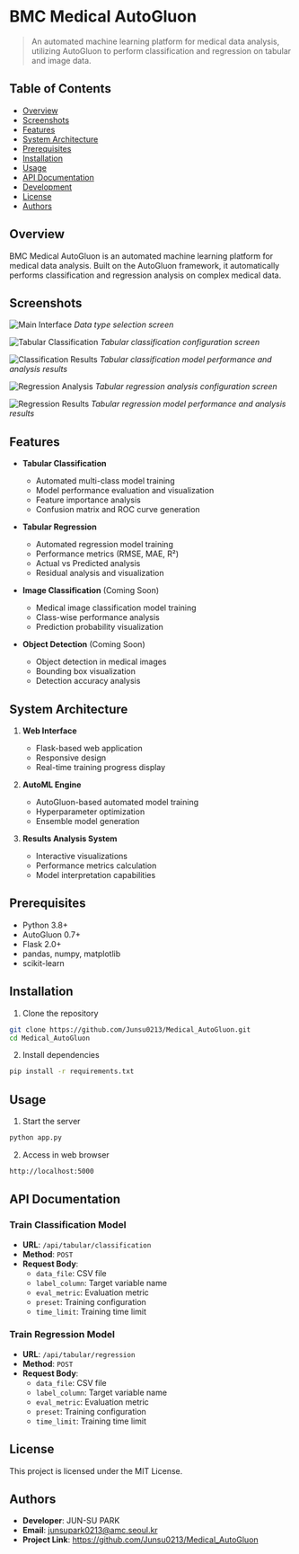 # BMC Medical AutoGluon

> An automated machine learning platform for medical data analysis, utilizing AutoGluon to perform classification and regression on tabular and image data.

## Table of Contents
- [Overview](#overview)
- [Screenshots](#screenshots)
- [Features](#features)
- [System Architecture](#system-architecture)
- [Prerequisites](#prerequisites)
- [Installation](#installation)
- [Usage](#usage)
- [API Documentation](#api-documentation)
- [Development](#development)
- [License](#license)
- [Authors](#authors)

## Overview

BMC Medical AutoGluon is an automated machine learning platform for medical data analysis. Built on the AutoGluon framework, it automatically performs classification and regression analysis on complex medical data.

## Screenshots

![Main Interface](screenshots/main.png)
*Data type selection screen*

![Tabular Classification](screenshots/tabular_classification.png)
*Tabular classification configuration screen*

![Classification Results](screenshots/classification_results.png)
*Tabular classification model performance and analysis results*

![Regression Analysis](screenshots/regression.png)
*Tabular regression analysis configuration screen*

![Regression Results](screenshots/regression_results.png)
*Tabular regression model performance and analysis results*

## Features

- **Tabular Classification**
  - Automated multi-class model training
  - Model performance evaluation and visualization
  - Feature importance analysis
  - Confusion matrix and ROC curve generation

- **Tabular Regression**
  - Automated regression model training
  - Performance metrics (RMSE, MAE, R²)
  - Actual vs Predicted analysis
  - Residual analysis and visualization

- **Image Classification** (Coming Soon)
  - Medical image classification model training
  - Class-wise performance analysis
  - Prediction probability visualization

- **Object Detection** (Coming Soon)
  - Object detection in medical images
  - Bounding box visualization
  - Detection accuracy analysis

## System Architecture

1. **Web Interface**
   - Flask-based web application
   - Responsive design
   - Real-time training progress display

2. **AutoML Engine**
   - AutoGluon-based automated model training
   - Hyperparameter optimization
   - Ensemble model generation

3. **Results Analysis System**
   - Interactive visualizations
   - Performance metrics calculation
   - Model interpretation capabilities

## Prerequisites

- Python 3.8+
- AutoGluon 0.7+
- Flask 2.0+
- pandas, numpy, matplotlib
- scikit-learn

## Installation

1. Clone the repository
```bash
git clone https://github.com/Junsu0213/Medical_AutoGluon.git
cd Medical_AutoGluon
```

2. Install dependencies
```bash
pip install -r requirements.txt
```

## Usage

1. Start the server
```bash
python app.py
```

2. Access in web browser
```bash
http://localhost:5000
```

## API Documentation

### Train Classification Model

- **URL**: `/api/tabular/classification`
- **Method**: `POST`
- **Request Body**: 
  - `data_file`: CSV file
  - `label_column`: Target variable name
  - `eval_metric`: Evaluation metric
  - `preset`: Training configuration
  - `time_limit`: Training time limit

### Train Regression Model

- **URL**: `/api/tabular/regression`
- **Method**: `POST`
- **Request Body**: 
  - `data_file`: CSV file
  - `label_column`: Target variable name
  - `eval_metric`: Evaluation metric
  - `preset`: Training configuration
  - `time_limit`: Training time limit

## License

This project is licensed under the MIT License.

## Authors

- **Developer**: JUN-SU PARK
- **Email**: junsupark0213@amc.seoul.kr
- **Project Link**: https://github.com/Junsu0213/Medical_AutoGluon